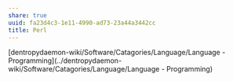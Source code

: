 ```yaml
---
share: true
uuid: fa23d4c3-1e11-4990-ad73-23a44a3442cc
title: Perl
---
```

[dentropydaemon-wiki/Software/Catagories/Language/Language - Programming](../dentropydaemon-wiki/Software/Catagories/Language/Language - Programming)